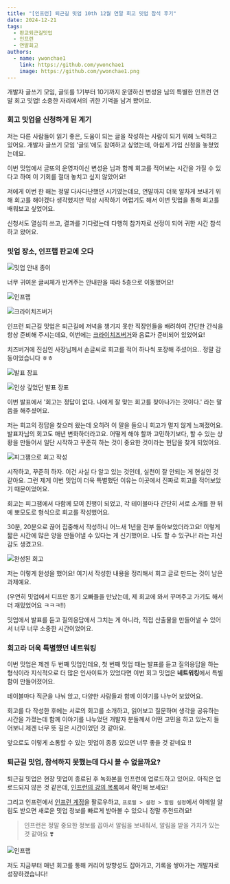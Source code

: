 ```yaml
---
title: "[인프런] 퇴근길 밋업 10th 12월 연말 회고 밋업 참석 후기"
date: 2024-12-21
tags:
  - 판교퇴근길밋업
  - 인프런
  - 연말회고
authors:
  - name: ywonchae1
    link: https://github.com/ywonchae1
    image: https://github.com/ywonchae1.png
---
```


개발자 글쓰기 모임, 글또를 1기부터 10기까지 운영하신 변성윤 님의 특별한 인프런 연말 회고 밋업! 소중한 자리에서의 귀한 기억을 남겨 봤어요.
<!--more-->

### 회고 밋업을 신청하게 된 계기

저는 다른 사람들이 읽기 좋은, 도움이 되는 글을 작성하는 사람이 되기 위해 노력하고 있어요. 개발자 글쓰기 모임 '글또'에도 참여하고 싶었는데, 아쉽게 가입 신청을 놓쳤었는데요.

이번 밋업에서 글또의 운영자이신 변성윤 님과 함께 회고를 적어보는 시간을 가질 수 있다고 하여 이 기회를 절대 놓치고 싶지 않았어요!

저에게 이번 한 해는 정말 다사다난했던 시기였는데요, 연말까지 더욱 알차게 보내기 위해 회고를 해야겠다 생각했지만 막상 시작하기 어렵기도 해서 이번 밋업을 통해 회고를 배워보고 싶었어요.

신청서도 열심히 쓰고, 결과를 기다렸는데 다행히 참가자로 선정이 되어 귀한 시간 참석하고 왔어요.

### 밋업 장소, 인프랩 판교에 오다

![밋업 안내 종이](/images/2024/12/21/IMG_1600.jpeg)

너무 귀여운 글씨체가 반겨주는 안내판을 따라 5층으로 이동했어요!

![인프랩](/images/2024/12/21/IMG_1603.jpeg)

![크라이치즈버거](/images/2024/12/21/IMG_1604.jpeg)

인프런 퇴근길 밋업은 퇴근길에 저녁을 챙기지 못한 직장인들을 배려하여 간단한 간식을 항상 준비해 주시는데요, 이번에는 [크라이치즈버거](https://www.instagram.com/crycheeseburger.official/)와 음료가 준비되어 있었어요!

치즈버거에 진심인 사장님께서 손글씨로 회고를 적어 하나씩 포장해 주셨어요.. 정말 감동이었습니다 ㅎㅎ

![발표 장표](/images/2024/12/21/IMG_1607.jpeg)

![인상 깊었던 발표 장표](/images/2024/12/21/IMG_1613.jpeg)

이번 발표에서 '회고는 정답이 없다. 나에게 잘 맞는 회고를 찾아나가는 것이다.' 라는 말씀을 해주셨어요.

저는 회고의 정답을 찾으러 왔는데 오히려 이 말을 들으니 회고가 멀지 않게 느껴졌어요. 발표자님의 회고도 매년 변화하더라고요. 어떻게 해야 할까 고민하기보다, 할 수 있는 상황을 만들어서 일단 시작하고 꾸준히 하는 것이 중요한 것이라는 현답을 찾게 되었어요.

![피그잼으로 회고 작성](/images/2024/12/21/IMG_1621.jpeg)

시작하고, 꾸준히 하자. 이건 사실 다 알고 있는 것인데, 실천이 잘 안되는 게 현실인 것 같아요. 그런 제게 이번 밋업이 더욱 특별했던 이유는 이곳에서 진짜로 회고를 적어보았기 때문이었어요.

회고는 피그잼에서 다함께 모여 진행이 되었고, 각 테이블마다 간단히 서로 소개를 한 뒤에 뽀모도로 형식으로 회고를 작성했어요.

30분, 20분으로 끊어 집중해서 작성하니 어느새 1년을 전부 돌아보았더라고요! 이렇게 짧은 시간에 많은 양을 만들어낼 수 있다는 게 신기했어요. 나도 할 수 있구나! 라는 자신감도 생겼고요.

![완성된 회고](/images/2024/12/21/판교%20퇴근길%20밋업%20-%20연말%20회고.jpg)

저는 이렇게 완성을 했어요! 여기서 작성한 내용을 정리해서 회고 글로 만드는 것이 남은 과제예요.

(우연히 밋업에서 디프만 동기 오빠들을 만났는데, 제 회고에 와서 꾸며주고 가기도 해서 더 재밌었어요 ㅋㅋㅋ!!)

밋업에서 발표를 듣고 질의응답에서 그치는 게 아니라, 직접 산출물을 만들어낼 수 있어서 너무 너무 소중한 시간이었어요.

### 회고라 더욱 특별했던 네트워킹

이번 밋업은 제겐 두 번째 밋업인데요, 첫 번째 밋업 때는 발표를 듣고 질의응답을 하는 형식이라 지식적으로 더 많은 인사이트가 있었다면 이번 회고 밋업은 **네트워킹**에서 특별함이 만들어졌어요.

테이블마다 직군을 나눠 앉고, 다양한 사람들과 함께 이야기를 나누어 보았어요.

회고를 다 작성한 후에는 서로의 회고를 소개하고, 읽어보고 질문하며 생각을 공유하는 시간을 가졌는데 함께 이야기를 나누었던 개발자 분들께서 어떤 고민을 하고 있는지 들어보니 제겐 너무 뜻 깊은 시간이었던 것 같아요.

앞으로도 이렇게 소통할 수 있는 밋업이 종종 있으면 너무 좋을 것 같네요 !!

### 퇴근길 밋업, 참석하지 못했는데 다시 볼 수 없을까요?

퇴근길 밋업은 현장 밋업이 종료된 후 녹화본을 인프런에 업로드하고 있어요. 아직은 업로드되지 않은 것 같은데, [인프런의 강의 목록](https://www.inflearn.com/users/17/courses)에서 확인해 보세요!

그리고 인프런에서 [인프런 계정](https://www.inflearn.com/users/17/@inflearn)을 팔로우하고, `프로필 > 설정 > 알림 설정`에서 이메일 알림도 받으면 새로운 밋업 정보를 빠르게 받아볼 수 있으니 정말 추천드려요!

> 인프런은 정말 중요한 정보를 꼽아서 알림을 보내줘서, 알림을 받을 가치가 있는 것 같아요 ❣️

![인프랩](/images/2024/12/21/IMG_1602.jpeg)

저도 지금부터 매년 회고를 통해 커리어 방향성도 잡아가고, 기록을 쌓아가는 개발자로 성장하겠습니다!